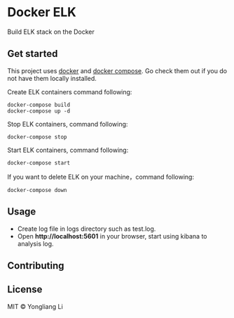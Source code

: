 # Docker ELK
Build ELK stack on the Docker

## Get started
This project uses [docker](https://docs.docker.com/install/) and [docker compose](https://docs.docker.com/compose/install/). 
Go check them out if you do not have them locally installed.

Create ELK containers command following:
``` shell
docker-compose build
docker-compose up -d
```

Stop ELK containers, command following:
``` shell
docker-compose stop
```

Start ELK containers, command following:
``` shell
docker-compose start
```

If you want to delete ELK on your machine，command following:
``` shell
docker-compose down
```

## Usage
+ Create log file in logs directory such as test.log.
+ Open **http://localhost:5601** in your browser, start using kibana to analysis log.

## Contributing

## License

MIT © Yongliang Li